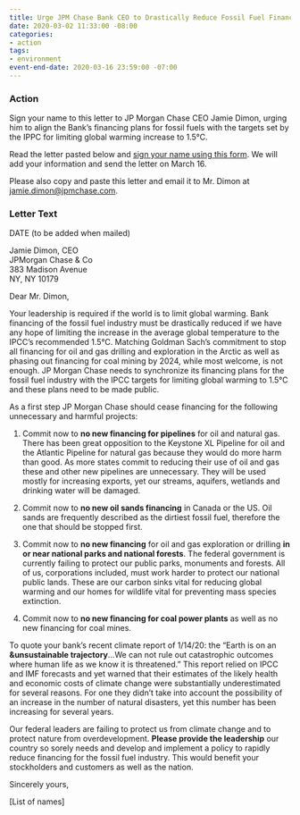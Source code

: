 ```yaml
---
title: Urge JPM Chase Bank CEO to Drastically Reduce Fossil Fuel Financing
date: 2020-03-02 11:33:00 -08:00
categories:
- action
tags:
- environment
event-end-date: 2020-03-16 23:59:00 -07:00
---
```


### Action
Sign your name to this letter to JP Morgan Chase CEO Jamie Dimon, urging him to align the Bank’s financing plans for fossil fuels with the targets set by the IPPC for limiting global warming increase to 1.5°C.  

Read the letter pasted below and [sign your name using this form](https://docs.google.com/forms/d/e/1FAIpQLSd5-DOrychUYcsgKr-rL2GfuQQ_T6IjlbOUXgU-uSMi4Y5XGQ/viewform?usp=sf_link). We will add your information and send the letter on March 16.  

Please also copy and paste this letter and email it to Mr. Dimon at <jamie.dimon@jpmchase.com>.  

### Letter Text
DATE (to be added when mailed)  

Jamie Dimon, CEO  
JPMorgan Chase & Co  
383 Madison Avenue  
NY, NY 10179  

Dear Mr. Dimon,  

Your leadership is required if the world is to limit global warming. Bank financing of the fossil fuel industry must be drastically reduced if we have any hope of limiting the increase in the average global temperature to the IPCC’s recommended 1.5°C. Matching Goldman Sach’s commitment to stop all financing for oil and gas drilling and exploration in the Arctic as well as phasing out financing for coal mining by 2024, while most welcome, is not enough. JP Morgan Chase needs to synchronize its financing plans for the fossil fuel industry with the IPCC targets for limiting global warming to 1.5°C and these plans need to be made public.  

As a first step JP Morgan Chase should cease financing for the following unnecessary and harmful projects:  

1) Commit now to **no new financing for pipelines** for oil and natural gas. There has been great opposition to the Keystone XL Pipeline for oil and the Atlantic Pipeline for natural gas because they would do more harm than good. As more states commit to reducing their use of oil and gas these and other new pipelines are unnecessary. They will be used mostly for increasing exports, yet our streams, aquifers, wetlands and drinking water will be damaged.  

2) Commit now to **no new oil sands financing** in Canada or the US. Oil sands are frequently described as the dirtiest fossil fuel, therefore the one that should be stopped first.  

3) Commit now to **no new financing** for oil and gas exploration or drilling **in or near national parks and national forests**. The federal government is currently failing to protect our public parks, monuments and forests. All of us, corporations included, must work harder to protect our national public lands. These are our carbon sinks vital for reducing global warming and our homes for wildlife vital for preventing mass species extinction.  

4) Commit now to **no new financing for coal power plants** as well as no new financing for coal mines.  

To quote your bank’s recent climate report of 1/14/20: the “Earth is on an **&unsustainable trajectory**...We can not rule out catastrophic outcomes where human life as we know it is threatened.” This report relied on IPCC and IMF forecasts and yet warned that their estimates of the likely health and economic costs of climate change were substantially underestimated for several reasons. For one they didn’t take into account the possibility of an increase in the number of natural disasters, yet this number has been increasing for several years.  

Our federal leaders are failing to protect us from climate change and to protect nature from overdevelopment. **Please provide the leadership** our country so sorely needs and develop and implement a policy to rapidly reduce financing for the fossil fuel industry. This would benefit your stockholders and customers as well as the nation.  

Sincerely yours,  

[List of names]
